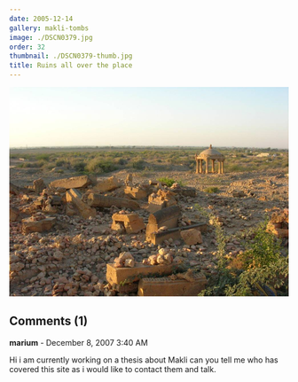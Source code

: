```yaml
---
date: 2005-12-14
gallery: makli-tombs
image: ./DSCN0379.jpg
order: 32
thumbnail: ./DSCN0379-thumb.jpg
title: Ruins all over the place
---
```


![Ruins all over the place](./DSCN0379.jpg)

<div id="comments">

## Comments (1)

<div id="comment">

**marium** - December  8, 2007  3:40 AM

Hi
i am currently working on a thesis about Makli
can you tell me who has covered this site as i would like to contact them and talk.

</div>

</div>